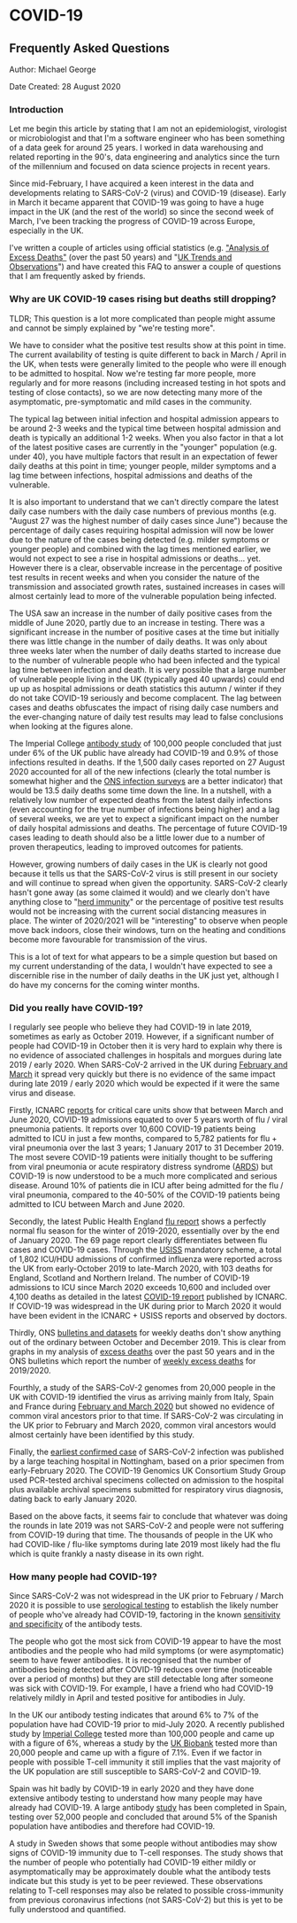 # COVID-19

## Frequently Asked Questions

Author: Michael George

Date Created: 28 August 2020



### Introduction

Let me begin this article by stating that I am not an epidemiologist, virologist or microbiologist and that I'm a software engineer who has been something of a data geek for around 25 years. I worked in data warehousing and related reporting in the 90's, data engineering and analytics since the turn of the millennium and focused on data science projects in recent years.

Since mid-February, I have acquired a keen interest in the data and developments relating to SARS-CoV-2 (virus) and COVID-19 (disease). Early in March it became apparent that COVID-19 was going to have a huge impact in the UK (and the rest of the world) so since the second week of March, I've been tracking the progress of COVID-19 across Europe, especially in the UK.

I've written a couple of articles using official statistics (e.g. ["Analysis of Excess Deaths"](https://logiqx.github.io/ons-stats/) (over the past 50 years) and "[UK Trends and Observations](https://logiqx.github.io/covid-stats/)") and have created this FAQ to answer a couple of questions that I am frequently asked by friends.



### Why are UK COVID-19 cases rising but deaths still dropping?

TLDR; This question is a lot more complicated than people might assume and cannot be simply explained by "we're testing more".

We have to consider what the positive test results show at this point in time. The current availability of testing is quite different to back in March / April in the UK, when tests were generally limited to the people who were ill enough to be admitted to hospital. Now we're testing far more people, more regularly and for more reasons (including increased testing in hot spots and testing of close contacts), so we are now detecting many more of the asymptomatic, pre-symptomatic and mild cases in the community.

The typical lag between initial infection and hospital admission appears to be around 2-3 weeks and the typical time between hospital admission and death is typically an additional 1-2 weeks. When you also factor in that a lot of the latest positive cases are currently in the "younger" population (e.g. under 40), you have multiple factors that result in an expectation of fewer daily deaths at this point in time; younger people, milder symptoms and a lag time between infections, hospital admissions and deaths of the vulnerable.

It is also important to understand that we can't directly compare the latest daily case numbers with the daily case numbers of previous months (e.g. "August 27 was the highest number of daily cases since June") because the percentage of daily cases requiring hospital admission will now be lower due to the nature of the cases being detected (e.g. milder symptoms or younger people) and combined with the lag times mentioned earlier, we would not expect to see a rise in hospital admissions or deaths... yet. However there is a clear, observable increase in the percentage of positive test results in recent weeks and when you consider the nature of the transmission and associated growth rates, sustained increases in cases will almost certainly lead to more of the vulnerable population being infected.

The USA saw an increase in the number of daily positive cases from the middle of June 2020, partly due to an increase in testing. There was a significant increase in the number of positive cases at the time but initially there was little change in the number of daily deaths. It was only about three weeks later when the number of daily deaths started to increase due to the number of vulnerable people who had been infected and the typical lag time between infection and death. It is very possible that a large number of vulnerable people living in the UK (typically aged 40 upwards) could end up up as hospital admissions or death statistics this autumn / winter if they do not take COVID-19 seriously and become complacent. The lag between cases and deaths obfuscates the impact of rising daily case numbers and the ever-changing nature of daily test results may lead to false conclusions when looking at the figures alone.

The Imperial College [antibody study](https://www.imperial.ac.uk/news/201893/largest-study-home-coronavirus-antibody-testing/) of 100,000 people concluded that just under 6% of the UK public have already had COVID-19 and 0.9% of those infections resulted in deaths. If the 1,500 daily cases reported on 27 August 2020 accounted for all of the new infections (clearly the total number is somewhat higher and the [ONS infection surveys](https://www.ons.gov.uk/peoplepopulationandcommunity/healthandsocialcare/conditionsanddiseases/bulletins/coronaviruscovid19infectionsurveypilot/previousReleases) are a better indicator) that would be 13.5 daily deaths some time down the line. In a nutshell, with a relatively low number of expected deaths from the latest daily infections (even accounting for the true number of infections being higher) and a lag of several weeks, we are yet to expect a significant impact on the number of daily hospital admissions and deaths. The percentage of future COVID-19 cases leading to death should also be a little lower due to a number of proven therapeutics, leading to improved outcomes for patients.

However, growing numbers of daily cases in the UK is clearly not good because it tells us that the SARS-CoV-2 virus is still present in our society and will continue to spread when given the opportunity. SARS-CoV-2 clearly hasn't gone away (as some claimed it would) and we clearly don't have anything close to "[herd immunity](https://en.wikipedia.org/wiki/Herd_immunity)" or the percentage of positive test results would not be increasing with the current social distancing measures in place. The winter of 2020/2021 will be "interesting" to observe when people move back indoors, close their windows, turn on the heating and conditions become more favourable for transmission of the virus.

This is a lot of text for what appears to be a simple question but based on my current understanding of the data, I wouldn't have expected to see a discernible rise in the number of daily deaths in the UK just yet, although I do have my concerns for the coming winter months.



### Did you really have COVID-19?

I regularly see people who believe they had COVID-19 in late 2019, sometimes as early as October 2019. However, if a significant number of people had COVID-19 in October then it is very hard to explain why there is no evidence of associated challenges in hospitals and morgues during late 2019 / early 2020. When SARS-CoV-2 arrived in the UK during [February and March](https://virological.org/t/preliminary-analysis-of-sars-cov-2-importation-establishment-of-uk-transmission-lineages/507) it spread very quickly but there is no evidence of the same impact during late 2019 / early 2020 which would be expected if it were the same virus and disease.

Firstly, ICNARC [reports](https://www.icnarc.org/Our-Audit/Audits/Cmp/Reports) for critical care units show that between March and June 2020, COVID-19 admissions equated to over 5 years worth of flu / viral pneumonia patients. It reports over 10,600 COVID-19 patients being admitted to ICU in just a few months, compared to 5,782 patients for flu + viral pneumonia over the last 3 years; 1 January 2017 to 31 December 2019. The most severe COVID-19 patients were initially thought to be suffering from viral pneumonia or acute respiratory distress syndrome ([ARDS](https://www.nhs.uk/conditions/acute-respiratory-distress-syndrome/)) but COVID-19 is now understood to be a much more complicated and serious disease. Around 10% of patients die in ICU after being admitted for the flu / viral pneumonia, compared to the 40-50% of the COVID-19 patients being admitted to ICU between March and June 2020.

Secondly, the latest Public Health England [flu report](https://www.gov.uk/government/statistics/annual-flu-reports) shows a perfectly normal flu season for the winter of 2019-2020, essentially over by the end of January 2020. The 69 page report clearly differentiates between flu cases and COVID-19 cases. Through the [USISS](https://digital.nhs.uk/data-and-information/data-collections-and-data-sets/data-collections/icu-hdu-influenza-surveillance) mandatory scheme, a total of 1,802 ICU/HDU admissions of confirmed influenza were reported across the UK from early-October 2019 to late-March 2020, with 103 deaths for England, Scotland and Northern Ireland. The number of COVID-19 admissions to ICU since March 2020 exceeds 10,600 and included over 4,100 deaths as detailed in the latest [COVID-19 report](https://www.icnarc.org/Our-Audit/Audits/Cmp/Reports) published by ICNARC. If COVID-19 was widespread in the UK during prior to March 2020 it would have been evident in the ICNARC + USISS reports and observed by doctors.

Thirdly, ONS [bulletins and datasets](https://www.ons.gov.uk/peoplepopulationandcommunity/birthsdeathsandmarriages/deaths/bulletins/deathsregisteredweeklyinenglandandwalesprovisional/latest) for weekly deaths don't show anything out of the ordinary between October and December 2019. This is clear from graphs in my analysis of [excess deaths](https://logiqx.github.io/ons-stats/) over the past 50 years and in the ONS bulletins which report the number of [weekly excess deaths](https://www.ons.gov.uk/peoplepopulationandcommunity/birthsdeathsandmarriages/deaths/bulletins/deathsregisteredweeklyinenglandandwalesprovisional/previousReleases) for 2019/2020.

Fourthly, a study of the SARS-CoV-2 genomes from 20,000 people in the UK with COVID-19 identified the virus as arriving mainly from Italy, Spain and France during [February and March 2020](https://virological.org/t/preliminary-analysis-of-sars-cov-2-importation-establishment-of-uk-transmission-lineages/507) but showed no evidence of common viral ancestors prior to that time. If SARS-CoV-2 was circulating in the UK prior to February and  March 2020, common viral ancestors would almost certainly have been identified by this study.

Finally, the [earliest confirmed case](https://www.medrxiv.org/content/10.1101/2020.08.18.20174623v1) of SARS-CoV-2 infection was published by a large teaching hospital in Nottingham, based on a prior specimen from early-February 2020. The COVID-19 Genomics UK Consortium Study Group used PCR-tested archival specimens collected on admission to the hospital plus available archival specimens submitted for respiratory virus diagnosis, dating back to early January 2020.

Based on the above facts, it seems fair to conclude that whatever was doing the rounds in late 2019 was not SARS-CoV-2 and people were not suffering from COVID-19 during that time. The thousands of people in the UK who had COVID-like / flu-like symptoms during late 2019 most likely had the flu which is quite frankly a nasty disease in its own right.



### How many people had COVID-19?

Since SARS-CoV-2 was not widespread in the UK prior to February / March 2020 it is possible to use [serological testing](https://en.wikipedia.org/wiki/Serology) to establish the likely number of people who've already had COVID-19, factoring in the known [sensitivity and specificity](https://en.wikipedia.org/wiki/Sensitivity_and_specificity) of the antibody tests.

The people who got the most sick from COVID-19 appear to have the most antibodies and the people who had mild symptoms (or were asymptomatic) seem to have fewer antibodies. It is recognised that the number of antibodies being detected after COVID-19 reduces over time (noticeable over a period of months) but they are still detectable long after someone was sick with COVID-19. For example, I have a friend who had COVID-19 relatively mildly in April and tested positive for antibodies in July.

In the UK our antibody testing indicates that around 6% to 7% of the population have had COVID-19 prior to mid-July 2020. A recently published study by [Imperial College](https://www.imperial.ac.uk/news/201893/largest-study-home-coronavirus-antibody-testing/) tested more than 100,000 people and came up with a figure of 6%, whereas a study by the [UK Biobank](https://www.ukbiobank.ac.uk/2020/07/uk-biobank-covid-19-antibody-study-latest-updates/) tested more than 20,000 people and came up with a figure of 7.1%. Even if we factor in people with possible T-cell immunity it still implies that the vast majority of the UK population are still susceptible to SARS-CoV-2 and COVID-19.

Spain was hit badly by COVID-19 in early 2020 and they have done extensive antibody testing to understand how many people may have already had COVID-19. A large antibody [study](https://www.thelancet.com/journals/lancet/article/PIIS0140-6736%2820%2931483-5/fulltext) has been completed in Spain, testing over 52,000 people and concluded that around 5% of the Spanish population have antibodies and therefore had COVID-19.

A study in Sweden shows that some people without antibodies may show signs of COVID-19 immunity due to T-cell responses. The study shows that the number of people who potentially had COVID-19 either mildly or asymptomatically may be approximately double what the antibody tests indicate but this study is yet to be peer reviewed. These observations relating to T-cell responses may also be related to possible cross-immunity from previous coronavirus infections (not SARS-CoV-2) but this is yet to be fully understood and quantified.



<!-- Global site tag (gtag.js) - Google Analytics -->

<script async src="https://www.googletagmanager.com/gtag/js?id=UA-86348435-4"></script>
<script>window.dataLayer = window.dataLayer || []; function gtag() {dataLayer.push(arguments);} gtag('js', new Date()); gtag('config', 'UA-86348435-4');</script>
